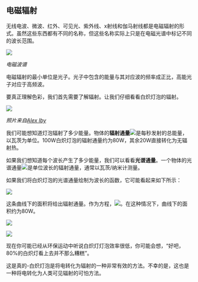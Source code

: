 ## 电磁辐射

无线电波、微波、红外、可见光、紫外线、x射线和伽马射线都是电磁辐射的形式。虽然这些东西都有不同的名称，但这些名称实际上只是在电磁光谱中标记不同的波长范围。

![](https://yylifen.github.io/color-from-hexcodes-to-eyeballs/color/image/electromagneticSpectrum.png)

*电磁波谱*

电磁辐射的最小单位是光子。光子中包含的能量与其对应波的频率成正比，高能光子对应于高频波。

要真正理解色彩，我们首先需要了解辐射。让我们仔细看看白炽灯泡的辐射。

![](https://yylifen.github.io/color-from-hexcodes-to-eyeballs/color/image/incandescent.png)

*照片来自[Alex Iby](https://unsplash.com/photos/HfR0W6HW_Cw)*

我们可能想知道灯泡辐射了多少能量。物体的**辐射通量**![](https://yylifen.github.io/color-from-hexcodes-to-eyeballs/color/svg/10.svg)是每秒发射的总能量，以瓦茨为单位。100W白炽灯泡的辐射通量约为80W，其余20W直接转化为无辐射热。

如果我们想知道每个波长产生了多少能量，我们可以看看**光谱通量**。一个物体的光谱通量![](https://yylifen.github.io/color-from-hexcodes-to-eyeballs/color/svg/11.svg)是单位波长的辐射通量，通常以瓦茨/纳米计测量。

如果我们将白炽灯泡的光谱通量绘制为波长的函数，它可能看起来如下所示：

![](https://yylifen.github.io/color-from-hexcodes-to-eyeballs/color/image/SpectralFlux1.png)

这条曲线下的面积将给出辐射通量。作为方程，![](https://yylifen.github.io/color-from-hexcodes-to-eyeballs/color/svg/3.svg)。在这种情况下，曲线下的面积约为80W。

![](https://yylifen.github.io/color-from-hexcodes-to-eyeballs/color/image/SpectralFlux2.png)

![](https://yylifen.github.io/color-from-hexcodes-to-eyeballs/color/svg/1.svg)

现在你可能已经从环保运动中听说白炽灯灯泡效率很低，你可能会想，“好吧，80%的白炽灯看上去并不那么糟糕”。

这是真的-白炽灯泡是将电转化为辐射的一种非常有效的方法。不幸的是，这也是一种将电转化为人类可见辐射的可怕方法。


